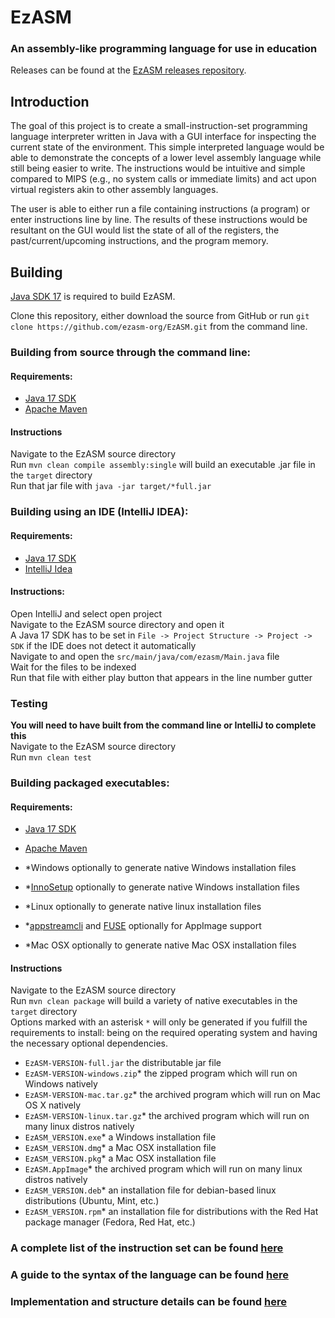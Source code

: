 # EzASM

### An assembly-like programming language for use in education

Releases can be found at the [EzASM releases repository](https://github.com/ezasm-org/EzASM-releases). 

## Introduction

The goal of this project is to create a small-instruction-set programming language interpreter written in Java with a GUI interface for inspecting the current state of the environment. This simple interpreted language would be able to demonstrate the concepts of a lower level assembly language while still being easier to write. The instructions would be intuitive and simple compared to MIPS (e.g., no system calls or immediate limits) and act upon virtual registers akin to other assembly languages.

The user is able to either run a file containing instructions (a program) or enter instructions line by line. The results of these instructions would be resultant on the GUI would list the state of all of the registers, the past/current/upcoming instructions, and the program memory.


## Building

[Java SDK 17](https://www.oracle.com/java/technologies/javase/jdk17-archive-downloads.html) is required to build EzASM.

Clone this repository, either download the source from GitHub or run `git clone https://github.com/ezasm-org/EzASM.git` from the command line.

### Building from source through the command line:

#### Requirements:

- [Java 17 SDK](https://www.oracle.com/java/technologies/javase/jdk17-archive-downloads.html)
- [Apache Maven](https://maven.apache.org/index.html)

#### Instructions

Navigate to the EzASM source directory \
Run `mvn clean compile assembly:single` will build an executable .jar file in the `target` directory \
Run that jar file with `java -jar target/*full.jar`

### Building using an IDE (IntelliJ IDEA):

#### Requirements:

- [Java 17 SDK](https://www.oracle.com/java/technologies/javase/jdk17-archive-downloads.html)
- [IntelliJ Idea](https://www.jetbrains.com/idea/)

#### Instructions:

Open IntelliJ and select open project \
Navigate to the EzASM source directory and open it \
A Java 17 SDK has to be set in `File -> Project Structure -> Project -> SDK` if the IDE does not detect it automatically \
Navigate to and open the `src/main/java/com/ezasm/Main.java` file \
Wait for the files to be indexed \
Run that file with either play button that appears in the line number gutter

### Testing

**You will need to have built from the command line or IntelliJ to complete this** \
Navigate to the EzASM source directory \
Run `mvn clean test`

### Building packaged executables:

#### Requirements:

- [Java 17 SDK](https://www.oracle.com/java/technologies/javase/jdk17-archive-downloads.html)
- [Apache Maven](https://maven.apache.org/index.html)

- *Windows optionally to generate native Windows installation files
- *[InnoSetup](https://github.com/fvarrui/JavaPackager/blob/master/docs/windows-tools-guide.md) optionally to generate native Windows installation files
- *Linux optionally to generate native linux installation files
- *[appstreamcli](https://man.archlinux.org/man/appstreamcli.1.en) and [FUSE](https://wiki.archlinux.org/title/FUSE) optionally for AppImage support
- *Mac OSX optionally to generate native Mac OSX installation files

#### Instructions

Navigate to the EzASM source directory \
Run `mvn clean package` will build a variety of native executables in the `target` directory \
Options marked with an asterisk `*` will only be generated if you fulfill the requirements to install:
being on the required operating system and having the necessary optional dependencies.
- `EzASM-VERSION-full.jar` the distributable jar file
- `EzASM-VERSION-windows.zip`* the zipped program which will run on Windows natively
- `EzASM-VERSION-mac.tar.gz`* the archived program which will run on Mac OS X natively
- `EzASM-VERSION-linux.tar.gz`* the archived program which will run on many linux distros natively
- `EzASM_VERSION.exe`* a Windows installation file
- `EzASM_VERSION.dmg`* a Mac OSX installation file
- `EzASM_VERSION.pkg`* a Mac OSX installation file
- `EzASM.AppImage`* the archived program which will run on many linux distros natively
- `EzASM_VERSION.deb`* an installation file for debian-based linux distributions (Ubuntu, Mint, etc.)
- `EzASM_VERSION.rpm`* an installation file for distributions with the Red Hat package manager (Fedora, Red Hat, etc.)


### A complete list of the instruction set can be found [here](https://github.com/ezasm-org/EzASM/wiki/Instruction-Set)
### A guide to the syntax of the language can be found [here](https://github.com/ezasm-org/EzASM/wiki/Syntax)
### Implementation and structure details can be found [here](https://github.com/ezasm-org/EzASM/wiki/Structure)

